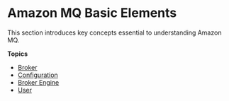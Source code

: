 # Amazon MQ Basic Elements<a name="amazon-mq-basic-elements"></a>

This section introduces key concepts essential to understanding Amazon MQ\.

**Topics**
+ [Broker](broker.md)
+ [Configuration](configuration.md)
+ [Broker Engine](broker-engine.md)
+ [User](user.md)